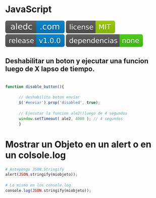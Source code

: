 # JavaScript 

[![aledc.tk](https://github.com/aledc7/Scrum-Certification/blob/master/recursos/aledc.com.svg)](https://aledc.tk)
[![License](https://github.com/aledc7/Scrum-Certification/blob/master/recursos/mit-license.svg)](https://aledc.tk)
[![GitHub release](https://github.com/aledc7/Scrum-Certification/blob/master/recursos/release.svg)](https://aledc.tk)
[![Dependencies](https://github.com/aledc7/Scrum-Certification/blob/master/recursos/dependencias-none.svg)](https://aledc.tk)




## Deshabilitar un boton y ejecutar una funcion luego de X lapso de tiempo.   

```js

function disable_button(){

      // deshabilito boton enviar  
      $('#enviar').prop('disabled', true);
      
      // Ejecutar la funcion ale2()luego de 4 segundos
      window.setTimeout( ale2, 4000 ); // 4 segundos
      }
````

# Mostrar un Objeto en un alert o en un colsole.log
```php
# Antepongo JSON.Stringify
alert(JSON.stringify(miobjeto));

# Lo mismo en los console.log
console.log(JSON.stringify(miobjeto));
````





